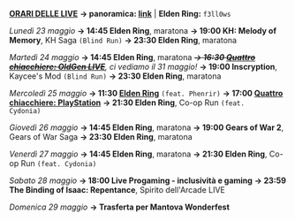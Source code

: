 <b><u>ORARI DELLE LIVE</u></b>
<b>→ panoramica: <a href="https://trello.com/b/iKwdSGf3/sabaku">link</a></b> | <b>Elden Ring:</b> <code>f3ll0ws</code>

<i>Lunedì 23 maggio</i>
<b>→ 14:45 Elden Ring</b>, maratona
<b>→ 19:00 KH: Melody of Memory</b>, KH Saga <code>(Blind Run)</code>
<b>→ 23:30 Elden Ring</b>, maratona

<i>Martedì 24 maggio</i>
<b>→ 14:45 Elden Ring</b>, maratona
<i><s><b>→ 16:30 <a href="https://www.twitch.tv/oldgenproject">Quattro chiacchiere: OldGen LIVE</a></b></s>, ci vediamo il 31 maggio!</i>
<b>→ 19:00 Inscryption</b>, Kaycee's Mod <code>(Blind Run)</code>
<b>→ 23:30 Elden Ring</b>, maratona

<i>Mercoledì 25 maggio</i>
<b>→ 11:30 <a href="https://www.twitch.tv/phenrir_mailoki">Elden Ring</a></b> <code>(feat. Phenrir)</code>
<b>→ 17:00 <a href="https://www.twitch.tv/playstation_it">Quattro chiacchiere: PlayStation</a></b>
<b>→ 21:30 Elden Ring</b>, Co-op Run <code>(feat. Cydonia)</code>

<i>Giovedì 26 maggio</i>
<b>→ 14:45 Elden Ring</b>, maratona
<b>→ 19:00 Gears of War 2</b>, Gears of War Saga
<b>→ 23:30 Elden Ring</b>, maratona

<i>Venerdì 27 maggio</i>
<b>→ 14:45 Elden Ring</b>, maratona
<b>→ 21:30 Elden Ring</b>, Co-op Run <code>(feat. Cydonia)</code>

<i>Sabato 28 maggio</i>
<b>→ 18:00 Live Progaming - inclusività e gaming</b>
<b>→ 23:59 The Binding of Isaac: Repentance</b>, Spirito dell'Arcade LIVE

<i>Domenica 29 maggio</i>
<b>→ Trasferta per Mantova Wonderfest</b>
